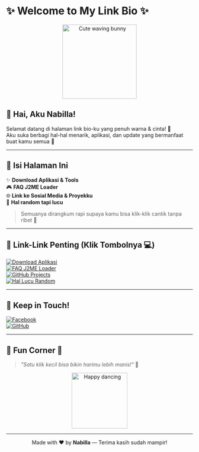 # ✨ Welcome to My Link Bio ✨

<p align="center">
  <img src="https://media.giphy.com/media/xUPGcgtKxmAKxZ2AO4/giphy.gif" width="200" alt="Cute waving bunny" />
</p>

## 💖 Hai, Aku Nabilla!

Selamat datang di halaman link bio-ku yang penuh warna & cinta! 🌸  
Aku suka berbagi hal-hal menarik, aplikasi, dan update yang bermanfaat buat kamu semua 🫶

---

## 🔗 Isi Halaman Ini

✨ **Download Aplikasi & Tools**  
🎮 **FAQ J2ME Loader**  
🌐 **Link ke Sosial Media & Proyekku**  
🎁 **Hal random tapi lucu**

> Semuanya dirangkum rapi supaya kamu bisa klik-klik cantik tanpa ribet 🧸

---

## 📎 Link-Link Penting (Klik Tombolnya 💻)

[![Download Aplikasi](https://img.shields.io/badge/📱-Download_Aplikasi-ffb6c1?style=for-the-badge)](#)  
[![FAQ J2ME Loader](https://img.shields.io/badge/🛠️-FAQ_J2ME_Loader-fcc9e9?style=for-the-badge)](#)  
[![GitHub Projects](https://img.shields.io/badge/💻-GitHub_Projects-fcb1d8?style=for-the-badge)](https://github.com/nabilla099)  
[![Hal Lucu Random](https://img.shields.io/badge/🎁-Hal_Lucu_Random-f9c2d1?style=for-the-badge)](#)

---

## 💌 Keep in Touch!

[![Facebook](https://img.shields.io/badge/💬-Instagram-ea7fbc?style=for-the-badge&logo=instagram)](https://facebook.com/nabilla.kh)  
[![GitHub](https://img.shields.io/badge/💻-GitHub-ffb6b9?style=for-the-badge&logo=github)](https://github.com/nabilla099)

---

## 🧁 Fun Corner 🎉

> *"Satu klik kecil bisa bikin harimu lebih manis!"* 🍭

<p align="center">
  <img src="https://media.giphy.com/media/MDJ9IbxxvDUQM/giphy.gif" width="150" alt="Happy dancing" />
</p>

---

<p align="center">
  Made with ❤️ by <strong>Nabilla</strong> — Terima kasih sudah mampir!
</p>
